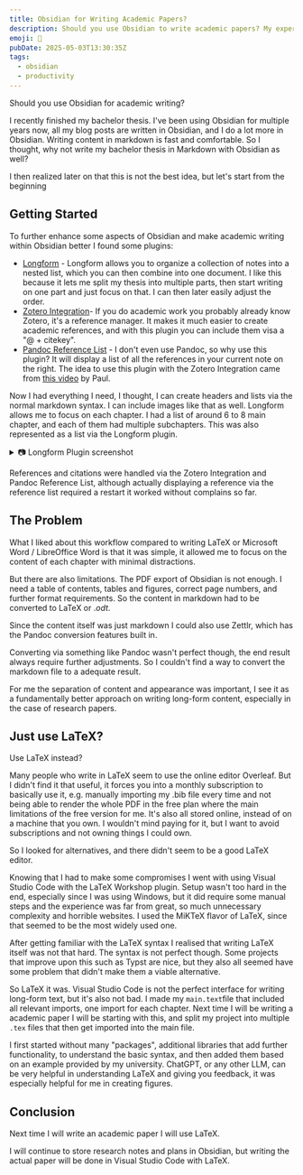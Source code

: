 ```yaml
---
title: Obsidian for Writing Academic Papers?
description: Should you use Obsidian to write academic papers? My experience and why I'd recommend against it.
emoji: 📃
pubDate: 2025-05-03T13:30:35Z
tags:
  - obsidian
  - productivity
---
```


Should you use Obsidian for academic writing?

I recently finished my bachelor thesis. I've been using Obsidian for multiple years now, all my blog posts are written in Obsidian, and I do a lot more in Obsidian. Writing content in markdown is fast and comfortable. So I thought, why not write my bachelor thesis in Markdown with Obsidian as well?

I then realized later on that this is not the best idea, but let's start from the beginning

## Getting Started

To further enhance some aspects of Obsidian and make academic writing within Obsidian better I found some plugins:

- [Longform](https://github.com/kevboh/longform) - Longform allows you to organize a collection of notes into a nested list, which you can then combine into one document. I like this because it lets me split my thesis into multiple parts, then start writing on one part and just focus on that. I can then later easily adjust the order.
- [Zotero Integration](https://github.com/mgmeyers/obsidian-zotero-integration)- If you do academic work you probably already know Zotero, it's a reference manager. It makes it much easier to create academic references, and with this plugin you can include them visa a "@ + citekey".
- [Pandoc Reference List](https://github.com/mgmeyers/obsidian-pandoc-reference-list) - I don't even use Pandoc, so why use this plugin? It will display a list of all the references in your current note on the right. The idea to use this plugin with the Zotero Integration came from [this video](https://youtu.be/8yMko1m8XSQ) by Paul.

Now I had everything I need, I thought, I can create headers and lists via the normal markdown syntax. I can include images like that as well. Longform allows me to focus on each chapter. I had a list of around 6 to 8 main chapter, and each of them had multiple subchapters. This was also represented as a list via the Longform plugin.

<details>
<summary>📷 Longform Plugin screenshot</summary>

![Longform plugin thesis structure in Obsidian screenshot](../blog-assets/images/Obsidian-Longform-Plugin-Thesis-Overview.png)

</details>


References and citations were handled via the Zotero Integration and Pandoc Reference List, although actually displaying a reference via the reference list required a restart it worked without complains so far.

## The Problem

What I liked about this workflow compared to writing LaTeX or Microsoft Word / LibreOffice Word is that it was simple, it allowed me to focus on the content of each chapter with minimal distractions.

But there are also limitations. The PDF export of Obsidian is not enough. I need a table of contents, tables and figures, correct page numbers, and further format requirements. So the content in markdown had to be converted to LaTeX or .*odt*.

Since the content itself was just markdown I could also use Zettlr, which has the Pandoc conversion features built in.

Converting via something like Pandoc wasn't perfect though, the end result always require further adjustments. So I couldn't find a way to convert the markdown file to a adequate result.

For me the separation of content and appearance was important, I see it as a fundamentally better approach on writing long-form content, especially in the case of research papers.

## Just use LaTeX?

Use LaTeX instead?

Many people who write in LaTeX seem to use the online editor Overleaf. But I didn't find it that useful, it forces you into a monthly subscription to basically use it, e.g. manually importing my .bib file every time and not being able to render the whole PDF in the free plan where the main limitations of the free version for me. It's also all stored online, instead of on a machine that you own. I wouldn't mind paying for it, but I want to avoid subscriptions and not owning things I could own.

So I looked for alternatives, and there didn't seem to be a good LaTeX editor.

Knowing that I had to make some compromises I went with using Visual Studio Code with the LaTeX Workshop plugin. Setup wasn't too hard in the end, especially since I was using Windows, but it did require some manual steps and the experience was far from great, so much unnecessary complexity and horrible websites. I used the MiKTeX flavor of LaTeX, since that seemed to be the most widely used one.

After getting familiar with the LaTeX syntax I realised that writing LaTeX itself was not that hard. The syntax is not perfect though. Some projects that improve upon this such as Typst are nice, but they also all seemed have some problem that didn't make them a viable alternative.

So LaTeX it was. Visual Studio Code is not the perfect interface for writing long-form text, but it's also not bad. I made my `main.text`file that included all relevant imports, one import for each chapter. Next time I will be writing a academic paper I will be starting with this, and split my project into multiple `.tex` files that then get imported into the main file.  

I first started without many "packages", additional libraries that add further functionality, to understand the basic syntax, and then added them based on an example provided by my university. ChatGPT, or any other LLM, can be very helpful in understanding LaTeX and giving you feedback, it was especially helpful for me in creating figures.

## Conclusion

Next time I will write an academic paper I will use LaTeX.

I will continue to store research notes and plans in Obsidian, but writing the actual paper will be done in Visual Studio Code with LaTeX.


